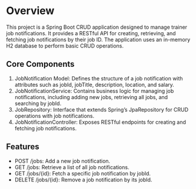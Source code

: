# Overview

This project is a Spring Boot CRUD application designed to manage trainer job notifications. It provides a RESTful API for creating, retrieving, and fetching job notifications by their job ID. The application uses an in-memory H2 database to perform basic CRUD operations.

## Core Components
  1. JobNotification Model: Defines the structure of a job notification with attributes such as jobId, jobTitle, description, location, and salary.
  2. JobNotificationService: Contains business logic for managing job notifications, including adding new jobs, retrieving all jobs, and searching by jobId.
  3. JobRepository: Interface that extends Spring’s JpaRepository for CRUD operations with job notifications.
  4. JobNotificationController: Exposes RESTful endpoints for creating and fetching job notifications.

## Features

  * POST /jobs: Add a new job notification.
  * GET /jobs: Retrieve a list of all job notifications.
  * GET /jobs/{id}: Fetch a specific job notification by jobId.
  * DELETE /jobs/{id}: Remove a job notification by its jobId.



